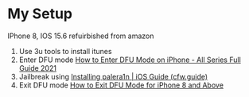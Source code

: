 # My Setup
IPhone 8, IOS 15.6 refuirbished from amazon

1. Use 3u tools to install itunes
2. Enter DFU mode [How to Enter DFU Mode on iPhone - All Series Full Guide 2021](https://youtu.be/QXmrGvoSFkk?t=165)
3. Jailbreak using [Installing palera1n | iOS Guide (cfw.guide)](https://ios.cfw.guide/installing-palera1n/)
4. Exit DFU mode [How to Exit DFU Mode for iPhone 8 and Above](ttps://www.youtube.com/watch?v=OJoe0bjDxO8)
